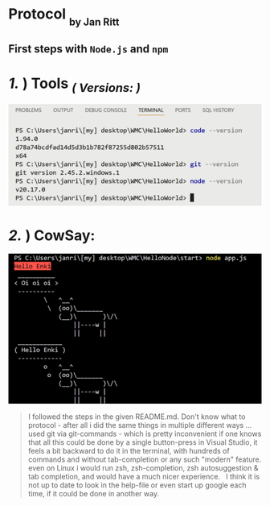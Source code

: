 # Protocol <sub><sub> by Jan Ritt </sub></sub>  

## First steps with `Node.js` and `npm`  

# *1.* ) Tools <sub>*( Versions: )*</sub>
![versions](versions.png)  

# *2.* ) CowSay:  
![cowsay](cowsay-test.png)

> I followed the steps in the given README.md.
> Don't know what to protocol - after all i did the same things in multiple different ways ... used git via git-commands - which is pretty inconvenient if one knows that all this could be done by a single button-press in Visual Studio, it feels a bit backward to do it in the terminal, with hundreds of commands and without tab-completion or any such "modern" feature.
> even on Linux i would run zsh, zsh-completion, zsh autosuggestion & tab completion, and would have a much nicer experience.  
> I think it is not up to date to look in the help-file or even start up google each time, if it could be done in another way.  
